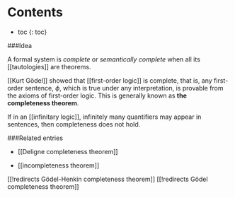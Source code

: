 # Contents
* toc
{: toc}


###Idea

A formal system is *complete* or *semantically complete* when all its [[tautologies]] are theorems. 

[[Kurt Gödel]] showed that [[first-order logic]] is complete, that is, any first-order sentence, $\phi$, which is true under any interpretation, is provable from the axioms of first-order logic. This is generally known as **the completeness theorem**.

If in an [[infinitary logic]], infinitely many quantifiers may appear in sentences, then completeness does not hold.


###Related entries

* [[Deligne completeness theorem]]

* [[incompleteness theorem]]



[[!redirects Gödel-Henkin completeness theorem]]
[[!redirects Gödel completeness theorem]]
